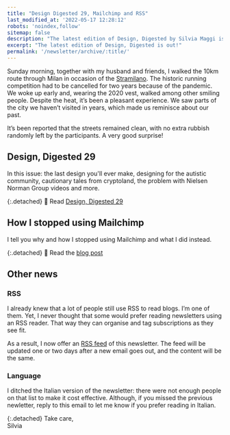 ```yaml
---
title: "Design Digested 29, Mailchimp and RSS"
last_modified_at: '2022-05-17 12:28:12'
robots: 'noindex,follow'
sitemap: false
description: "The latest edition of Design, Digested by Silvia Maggi is out!"
excerpt: "The latest edition of Design, Digested is out!"
permalink: '/newsletter/archive/:title/'
---
```

Sunday morning, together with my husband and friends, I walked the 10km route through Milan in occasion of the [Stramilano](https://en.wikipedia.org/wiki/Stramilano "Check the Wikipedia page"). The historic running competition had to be cancelled for two years because of the pandemic. We woke up early and, wearing the 2020 vest, walked among other smiling people. Despite the heat, it’s been a pleasant experience. We saw parts of the city we haven’t visited in years, which made us reminisce about our past.

It’s been reported that the streets remained clean, with no extra rubbish randomly left by the participants. A very good surprise!

## Design, Digested 29

In this issue: the last design you'll ever make, designing for the autistic community,  cautionary tales from cryptoland, the problem with Nielsen Norman Group videos and more.

{:.detached}
🔗 Read [Design, Digested 29](https://silviamaggidesign.com/design-digested/design-digested-29/)

## How I stopped using Mailchimp

I tell you why and how I stopped using Mailchimp and what I did instead.

{:.detached}
🔗 Read the [blog post](https://silviamaggidesign.com/personal/stopped-using-mailchimp/)

## Other news

### RSS

I already knew that a lot of people still use RSS to read blogs. I’m one of them. Yet, I never thought that some would prefer reading newsletters using an RSS reader. That way they can organise and tag subscriptions as they see fit. 

As a result, I now offer an [RSS feed](https://silviamaggidesign.com/newsletter.xml "See the XML file in the browser") of this newsletter. The feed will be updated one or two days after a new email goes out, and the content will be the same. 

### Language

I ditched the Italian version of the newsletter: there were not enough people on that list to make it cost effective. Although, if you missed the previous newletter, reply to this email to let me know if you prefer reading in Italian. 

{:.detached}
Take care,  
Silvia
